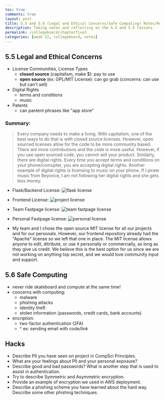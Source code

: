 ```yaml
---
toc: true
comments: true
layout: post
title: 5.5 and 5.6 (Legal and Ethical Concerns/Safe Computing) Notes/Reflection
description: Taking notes and reflecting on the 5.5 and 5.6 lessons.
permalink: /collegeboard/chapterfive3
categories: [week 22, collegeboard, notes]
--- 
```


## 5.5 Legal and Ethical Concerns
- License Communities, License Types
    - **closed source** (capitalism, make $): pay to use
    - **open source** (ex: GPL/MIT License): can go grab (concerns: can use but can't sell)
- Digital Rights
    - terms and conditions
    - music
- Patents
    - can pantent phrases like "app store"

### Summary:
> Every company needs to make a living. With capitalism, one of the best ways to do that is with closed source licenses. However, open sourced licenses allow for the code to be more community based. There are more contributions and the code is more useful. However, if you use open sourced code, you cannot sell your product. Similarly, there are digital rights. Every time you accept terms and conditions on your phone/comupter, you are accepting digital rights. Another example of digital rights is licensing to music on your phone. If I pirate music from Beyonce, I am not following her digital rights and she gets less money.

- Flask/Backend License:
![flask license]({{site.baseurl}}/images/flasklicense.jpg)

- Frontend License:
![project license]({{site.baseurl}}/images/Fitness4Baddieslicense.jpg)

- Team Fastpage license:
![team fastpage license]({{site.baseurl}}/images/teambaddieslicense.jpg)

- Personal Fastpage license:
![personal license]({{site.baseurl}}/images/personallicense.jpg)

- My team and I chose the open source MIT license for all our projects and for our personals. However, our frontend repository already had the "Apache" license so we left that one in place. The MIT license allows anyone to edit, ditribute, or use it personally or commercially, as long as they give us credit. We believe this is the best option for us since we are not working on anything top secret, and we would love community input and support.



## 5.6 Safe Computing
- never ride skateboard and compute at the same time!
- concerns with computing: 
    - malware
    - phishing attacks
    - identity theft
    - stolen information (passwords, credit cards, bank accounts)
- encription:
    - two-factor authentication (2FA)
    - ^ ex: sending email with code/link

## Hacks

- Describe PII you have seen on project in CompSci Principles.
- What are your feelings about PII and your personal exposure?
- Describe good and bad passwords? What is another step that is used to assist in authentication.
- Try to describe Symmetric and Asymmetric encryption.
- Provide an example of encryption we used in AWS deployment.
- Describe a phishing scheme you have learned about the hard way. Describe some other phishing techniques.